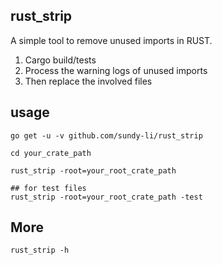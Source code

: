 ## rust_strip

A simple tool to remove unused imports in RUST.


1. Cargo build/tests
2. Process the warning logs of unused imports
3. Then replace the involved files


## usage

```
go get -u -v github.com/sundy-li/rust_strip

cd your_crate_path

rust_strip -root=your_root_crate_path

## for test files
rust_strip -root=your_root_crate_path -test
```

## More
```
rust_strip -h
```